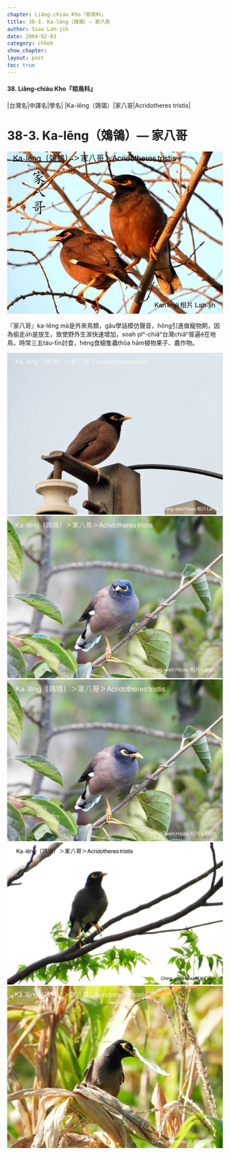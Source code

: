 ```yaml
---
chapter: Liâng-chiáu Kho『椋鳥科』
title: 38-3. Ka-lēng（鵁鴒）— 家八哥
author: Siau Lah-jih
date: 2004-02-03
category: chheh
show_chapter: 
layout: post
toc: true
---
```


#### 38. Liâng-chiáu Kho『椋鳥科』


|台灣名|中譯名|學名|
|Ka-lēng（鵁鴒）|家八哥|Acridotheres tristis|


# 38-3. Ka-lēng（鵁鴒）— 家八哥

![](../too5/38/38-3-6.家八哥.jpg)


『家八哥』ka-lēng mā是外來鳥類，gâu學話模仿聲音，hông引進做寵物飼，因為偷走a̍h是放生，致使野外生湠快速增加，soah pìⁿ-chiâⁿ台灣chiâⁿ普遍ê在地鳥，時常三五tàu-tīn討食，hèng食細隻蟲thōa hām植物果子、農作物。


![](../too5/38/38-3-3.家八哥.jpg)
![](../too5/38/38-3-4.家八哥.jpg)
![](../too5/38/38-3-5.家八哥.jpg)
![](../too5/38/38-3-1.家八哥.jpg)
![](../too5/38/38-3-2.家八哥.jpg)


